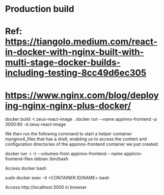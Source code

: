 # Production build

# Ref: https://tiangolo.medium.com/react-in-docker-with-nginx-built-with-multi-stage-docker-builds-including-testing-8cc49d6ec305

# https://www.nginx.com/blog/deploying-nginx-nginx-plus-docker/

docker build -t zeus-react-image .
docker run --name appinno-frontend -p 3000:80 -d zeus-react-image


We then run the following command to start a helper container mynginx4_files that has a shell, enabling us to access the content and configuration directories of the appinno-frontend container we just created:

docker run -i -t --volumes-from appinno-frontend --name appinno-frontend-files debian /bin/bash

Access docker bash

sudo docker exec -it <CONTAINER ID/NAME> bash

Access http://localhost:3000 in browser
